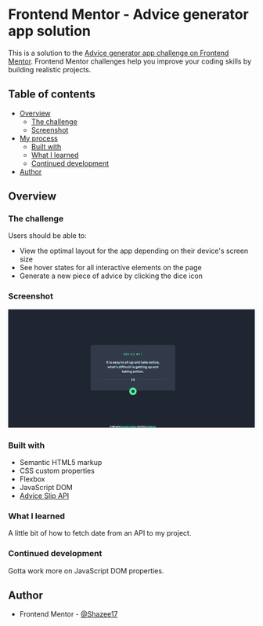 # Frontend Mentor - Advice generator app solution

This is a solution to the [Advice generator app challenge on Frontend Mentor](https://www.frontendmentor.io/challenges/advice-generator-app-QdUG-13db). Frontend Mentor challenges help you improve your coding skills by building realistic projects.

## Table of contents

- [Overview](#overview)
  - [The challenge](#the-challenge)
  - [Screenshot](#screenshot)
- [My process](#my-process)
  - [Built with](#built-with)
  - [What I learned](#what-i-learned)
  - [Continued development](#continued-development)
- [Author](#author)


## Overview

### The challenge

Users should be able to:

- View the optimal layout for the app depending on their device's screen size
- See hover states for all interactive elements on the page
- Generate a new piece of advice by clicking the dice icon

### Screenshot

![](./screenshot.png)


### Built with

- Semantic HTML5 markup
- CSS custom properties
- Flexbox
- JavaScript DOM
- [Advice Slip API](https://api.adviceslip.com/#object-slip)


### What I learned
A little bit of how to fetch date from an API to my project.

### Continued development
Gotta work more on JavaScript DOM properties.


## Author
- Frontend Mentor - [@Shazee17](https://www.frontendmentor.io/profile/Shazee17)

